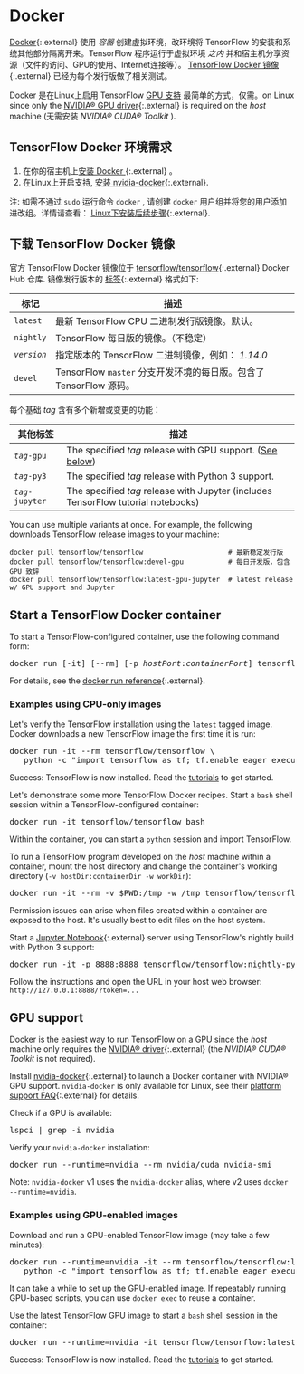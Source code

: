 # Docker

[Docker](https://docs.docker.com/install/){:.external} 使用 *容器* 创建虚拟环境，改环境将 TensorFlow 的安装和系统其他部分隔离开来。TensorFlow 程序运行于虚拟环境 *之内* 并和宿主机分享资源（文件的访问、GPU的使用、Internet连接等）。
[TensorFlow Docker 镜像](https://hub.docker.com/r/tensorflow/tensorflow/){:.external}
已经为每个发行版做了相关测试。

Docker 是在Linux上启用 TensorFlow [GPU 支持](./gpu.md) 最简单的方式，仅需。on Linux since only the
[NVIDIA® GPU driver](https://github.com/NVIDIA/nvidia-docker/wiki/Frequently-Asked-Questions#how-do-i-install-the-nvidia-driver){:.external}
is required on the *host* machine (无需安装 *NVIDIA® CUDA® Toolkit* ).


## TensorFlow Docker 环境需求

1. 在你的宿主机上[安装 Docker ](https://docs.docker.com/install/){:.external} 。
2. 在Linux上开启支持, [安装 nvidia-docker](https://github.com/NVIDIA/nvidia-docker){:.external}.

注: 如需不通过 `sudo` 运行命令 `docker` , 请创建 `docker` 用户组并将您的用户添加进改组。详情请查看：
[Linux下安装后续步骤](https://docs.docker.com/install/linux/linux-postinstall/){:.external}.


## 下载 TensorFlow Docker 镜像

官方 TensorFlow Docker 镜像位于 
[tensorflow/tensorflow](https://hub.docker.com/r/tensorflow/tensorflow/){:.external}
Docker Hub 仓库. 镜像发行版本的 [标签](https://hub.docker.com/r/tensorflow/tensorflow/tags/){:.external}
格式如下:

| 标记        | 描述                                                                   |
| ---         | ---                                                                    |
| `latest`    | 最新 TensorFlow CPU 二进制发行版镜像。默认。                           |
| `nightly`   | TensorFlow 每日版的镜像。（不稳定）                                    |
| *`version`* | 指定版本的 TensorFlow 二进制镜像，例如：  *1.14.0*                     |
| `devel`     | TensorFlow `master` 分支开发环境的每日版。包含了 TensorFlow 源码。     |

每个基础 *tag* 含有多个新增或变更的功能：

| 其他标签          | 描述                                                                       |
| ---               | ---                                                                               |
| *`tag`*`-gpu`     | The specified *tag* release with GPU support. ([See below](#gpu_support))         |
| *`tag`*`-py3`     | The specified *tag* release with Python 3 support.                                |
| *`tag`*`-jupyter` | The specified *tag* release with Jupyter (includes TensorFlow tutorial notebooks) |

You can use multiple variants at once. For example, the following downloads
TensorFlow release images to your machine:

<pre class="devsite-click-to-copy prettyprint lang-bsh">
<code class="devsite-terminal">docker pull tensorflow/tensorflow                     # 最新稳定发行版</code>
<code class="devsite-terminal">docker pull tensorflow/tensorflow:devel-gpu           # 每日开发版，包含GPU 致辞</code>
<code class="devsite-terminal">docker pull tensorflow/tensorflow:latest-gpu-jupyter  # latest release w/ GPU support and Jupyter</code>
</pre>


## Start a TensorFlow Docker container

To start a TensorFlow-configured container, use the following command form:

<pre class="devsite-terminal devsite-click-to-copy">
docker run [-it] [--rm] [-p <em>hostPort</em>:<em>containerPort</em>] tensorflow/tensorflow[:<em>tag</em>] [<em>command</em>]
</pre>

For details, see the [docker run reference](https://docs.docker.com/engine/reference/run/){:.external}.

### Examples using CPU-only images

Let's verify the TensorFlow installation using the `latest` tagged image. Docker
downloads a new TensorFlow image the first time it is run:

<pre class="devsite-terminal devsite-click-to-copy prettyprint lang-bsh">
docker run -it --rm tensorflow/tensorflow \
   python -c "import tensorflow as tf; tf.enable_eager_execution(); print(tf.reduce_sum(tf.random_normal([1000, 1000])))"
</pre>

Success: TensorFlow is now installed. Read the [tutorials](../tutorials) to get started.

Let's demonstrate some more TensorFlow Docker recipes. Start a `bash` shell
session within a TensorFlow-configured container:

<pre class="devsite-terminal devsite-click-to-copy">
docker run -it tensorflow/tensorflow bash
</pre>

Within the container, you can start a `python` session and import TensorFlow.

To run a TensorFlow program developed on the *host* machine within a container,
mount the host directory and change the container's working directory
(`-v hostDir:containerDir -w workDir`):

<pre class="devsite-terminal devsite-click-to-copy prettyprint lang-bsh">
docker run -it --rm -v $PWD:/tmp -w /tmp tensorflow/tensorflow python ./script.py
</pre>

Permission issues can arise when files created within a container are exposed to
the host. It's usually best to edit files on the host system.

Start a [Jupyter Notebook](https://jupyter.org/){:.external} server using
TensorFlow's nightly build with Python 3 support:

<pre class="devsite-terminal devsite-click-to-copy">
docker run -it -p 8888:8888 tensorflow/tensorflow:nightly-py3-jupyter
</pre>

Follow the instructions and open the URL in your host web browser:
`http://127.0.0.1:8888/?token=...`


## GPU support

Docker is the easiest way to run TensorFlow on a GPU since the *host* machine
only requires the [NVIDIA® driver](https://github.com/NVIDIA/nvidia-docker/wiki/Frequently-Asked-Questions#how-do-i-install-the-nvidia-driver){:.external}
(the *NVIDIA® CUDA® Toolkit* is not required).

Install [nvidia-docker](https://github.com/NVIDIA/nvidia-docker){:.external} to
launch a Docker container with NVIDIA® GPU support. `nvidia-docker` is only
available for Linux, see their
[platform support FAQ](https://github.com/NVIDIA/nvidia-docker/wiki/Frequently-Asked-Questions#platform-support){:.external}
for details.

Check if a GPU is available:

<pre class="devsite-terminal devsite-click-to-copy">
lspci | grep -i nvidia
</pre>

Verify your `nvidia-docker` installation:

<pre class="devsite-terminal devsite-click-to-copy">
docker run --runtime=nvidia --rm nvidia/cuda nvidia-smi
</pre>

Note: `nvidia-docker` v1 uses the `nvidia-docker` alias, where v2 uses `docker --runtime=nvidia`.

### Examples using GPU-enabled images

Download and run a GPU-enabled TensorFlow image (may take a few minutes):

<pre class="devsite-terminal devsite-click-to-copy prettyprint lang-bsh">
docker run --runtime=nvidia -it --rm tensorflow/tensorflow:latest-gpu \
   python -c "import tensorflow as tf; tf.enable_eager_execution(); print(tf.reduce_sum(tf.random_normal([1000, 1000])))"
</pre>

It can take a while to set up the GPU-enabled image. If repeatably running
GPU-based scripts, you can use `docker exec` to reuse a container.

Use the latest TensorFlow GPU image to start a `bash` shell session in the container:

<pre class="devsite-terminal devsite-click-to-copy">
docker run --runtime=nvidia -it tensorflow/tensorflow:latest-gpu bash
</pre>

Success: TensorFlow is now installed. Read the [tutorials](../tutorials) to get started.
